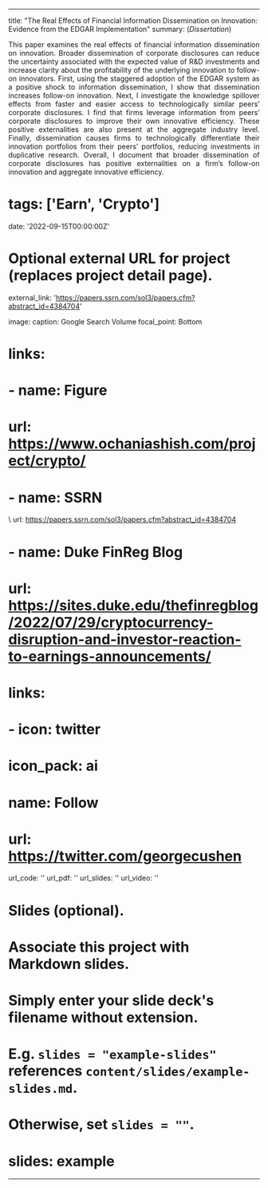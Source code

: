 
---
title: "The Real Effects of Financial Information Dissemination on Innovation: Evidence from the EDGAR Implementation"
summary: (*Dissertation*) </br>  <DIV align="justify"> This paper examines the real effects of financial information dissemination on innovation. Broader dissemination of corporate disclosures can reduce the uncertainty associated with the expected value of R&D investments and increase clarity about the profitability of the underlying innovation to follow-on innovators. First, using the staggered adoption of the EDGAR system as a positive shock to information dissemination, I show that dissemination increases follow-on innovation. Next, I investigate the knowledge spillover effects from faster and easier access to technologically similar peers’ corporate disclosures. I find that firms leverage information from peers’ corporate disclosures to improve their own innovative efficiency. These positive externalities are also present at the aggregate industry level. Finally, dissemination causes firms to technologically differentiate their innovation portfolios from their peers’ portfolios, reducing investments in duplicative research. Overall, I document that broader dissemination of corporate disclosures has positive externalities on a firm’s follow-on innovation and aggregate innovative efficiency. </DIV>
     

# tags: ['Earn', 'Crypto']
date: '2022-09-15T00:00:00Z'

# Optional external URL for project (replaces project detail page).
external_link: 'https://papers.ssrn.com/sol3/papers.cfm?abstract_id=4384704'

image: 
  caption: Google Search Volume
  focal_point: Bottom

# links:
#   - name: Figure
#     url: https://www.ochaniashish.com/project/crypto/
#   - name: SSRN
\    url: https://papers.ssrn.com/sol3/papers.cfm?abstract_id=4384704
#   - name: Duke FinReg Blog
#     url: https://sites.duke.edu/thefinregblog/2022/07/29/cryptocurrency-disruption-and-investor-reaction-to-earnings-announcements/

# links:
#  - icon: twitter
#    icon_pack: ai
#    name: Follow
#    url: https://twitter.com/georgecushen
url_code: ''
url_pdf: ''
url_slides: ''
url_video: ''

# Slides (optional).
#   Associate this project with Markdown slides.
#   Simply enter your slide deck's filename without extension.
#   E.g. `slides = "example-slides"` references `content/slides/example-slides.md`.
#   Otherwise, set `slides = ""`.
# slides: example
---

